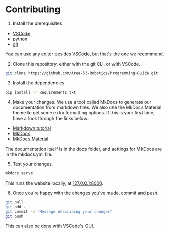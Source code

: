 # Contributing

1. Install the prerequisites

-   [VSCode](https://code.visualstudio.com/)
-   [python](https://www.python.org/downloads/)
-   [git](https://git-scm.com/downloads)

You can use any editor besides VSCode, but that's the one we recommend.

2. Clone this repository, either with the git CLI, or with VSCode.

```sh
git clone https://github.com/Area-53-Robotics/Programming-Guide.git
```

3. Install the dependencies.

```sh
pip install -r Requirements.txt
```

4. Make your changes. We use a tool called MkDocs to generate our documentation from markdown files. We also use the MkDocs Material theme to get some extra formatting options. If this is your first time, have a look through the links below:

-   [Markdown tutorial](https://www.markdownguide.org/getting-started)
-   [MkDocs](https://www.mkdocs.org/)
-   [MkDocs Material](https://squidfunk.github.io/mkdocs-material/)

The documentation itself is in the docs folder, and settings for MkDocs are in the mkdocs.yml file.

5. Test your changes.

```sh
mkdocs serve
```

This runs the website locally, at [127.0.0.1:8000]().

6. Once you're happy with the changes you've made, commit and push.

```sh
git pull
git add .
git commit -m "Message describing your changes"
git push
```

This can also be done with VSCode's GUI.
